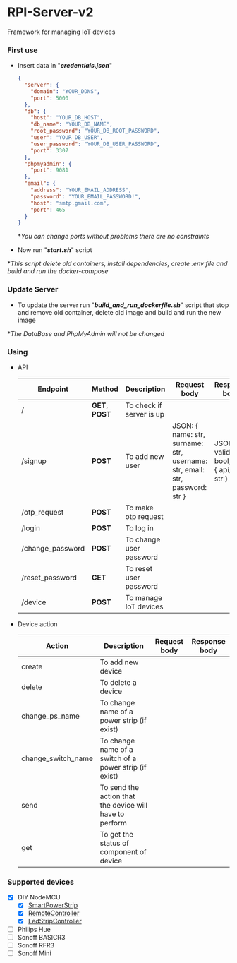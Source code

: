 # RPI-Server-v2
Framework for managing IoT devices

### First use

- Insert data in "*__credentials.json__*"
    
    ```json
    {
      "server": {
        "domain": "YOUR_DDNS",
        "port": 5000
      },
      "db": {
        "host": "YOUR_DB_HOST",
        "db_name": "YOUR_DB_NAME",
        "root_password": "YOUR_DB_ROOT_PASSWORD",
        "user": "YOUR_DB_USER",
        "user_password": "YOUR_DB_USER_PASSWORD",
        "port": 3307
      },
      "phpmyadmin": {
        "port": 9081
      },
      "email": {
        "address": "YOUR_EMAIL_ADDRESS",
        "password": "YOUR_EMAIL_PASSWORD!",
        "host": "smtp.gmail.com",
        "port": 465
      }
    }
    ```
  
  **You can change ports without problems there are no constraints*
  
- Now run "*__start.sh__*" script

**This script delete old containers, install dependencies, create .env file and build and run the docker-compose*

### Update Server
- To update the server run "*__build_and_run_dockerfile.sh__*" script that stop and remove old container, delete old image and build and run the new image

**The DataBase and PhpMyAdmin will not be changed*

### Using

- API

    | Endpoint | Method | Description | Request body | Response body | 
    | --- | --- | --- | --- | --- |
    | / | __GET__, __POST__ | To check if server is up |  |  |
    | /signup | __POST__ | To add new user | JSON: { name: str, surname: str, username: str, email: str, password: str } | JSON: { valid: bool, info: { api_key: str } } |
    | /otp_request | __POST__ | To make otp request |  |  |
    | /login | __POST__ | To log in |  |  |
    | /change_password | __POST__ | To change user password |  |  |
    | /reset_password | __GET__ | To reset user password |  |  |
    | /device | __POST__ | To manage IoT devices |  |  |

- Device action

    | Action | Description | Request body | Response body |
    | --- | --- | --- | --- |
    | create | To add new device |  |  |
    | delete | To delete a device |  |  |
    | change_ps_name | To change name of a power strip (if exist) |  |  |
    | change_switch_name | To change name of a switch of a power strip (if exist) |  |  |
    | send | To send the action that the device will have to perform |  |  |
    | get | To get the status of component of device |  |  |

### Supported devices

- [X] DIY NodeMCU
    - [X] [SmartPowerStrip](https://github.com/dj-d/NodeMCU-SmartPowerStrip-v2)
    - [X] [RemoteController](https://github.com/dj-d/NodeMCU-RemoteController-v2)
    - [X] [LedStripController](https://github.com/dj-d/NodeMCU-LedStripController-v2)
- [ ] Philips Hue
- [ ] Sonoff BASICR3
- [ ] Sonoff RFR3
- [ ] Sonoff Mini